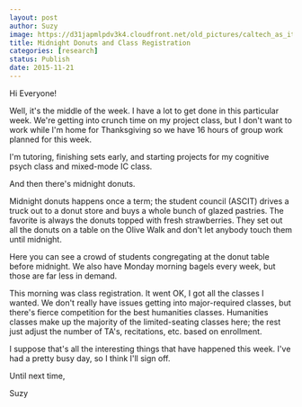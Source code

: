 ```yaml
---
layout: post
author: Suzy
image: https://d31japmlpdv3k4.cloudfront.net/old_pictures/caltech_as_it_happens/6a0105349b8251970b01b8d1789c0c970c.jpg
title: Midnight Donuts and Class Registration 
categories: [research]
status: Publish
date: 2015-11-21
---
```



Hi Everyone!

Well, it's the middle of the week. I have a lot to get done in this particular week. We're getting into crunch time on my project class, but I don't want to work while I'm home for Thanksgiving so we have 16 hours of group work planned for this week.

I'm tutoring, finishing sets early, and starting projects for my cognitive psych class and mixed-mode IC class.

And then there's midnight donuts.

Midnight donuts happens once a term; the student council (ASCIT) drives a truck out to a donut store and buys a whole bunch of glazed pastries. The favorite is always the donuts topped with fresh strawberries. They set out all the donuts on a table on the Olive Walk and don't let anybody touch them until midnight.

Here you can see a crowd of students congregating at the donut table before midnight. We also have Monday morning bagels every week, but those are far less in demand.

This morning was class registration. It went OK, I got all the classes I wanted. We don't really have issues getting into major-required classes, but there's fierce competition for the best humanities classes. Humanities classes make up the majority of the limited-seating classes here; the rest just adjust the number of TA's, recitations, etc. based on enrollment.

I suppose that's all the interesting things that have happened this week. I've had a pretty busy day, so I think I'll sign off.

Until next time,

Suzy

